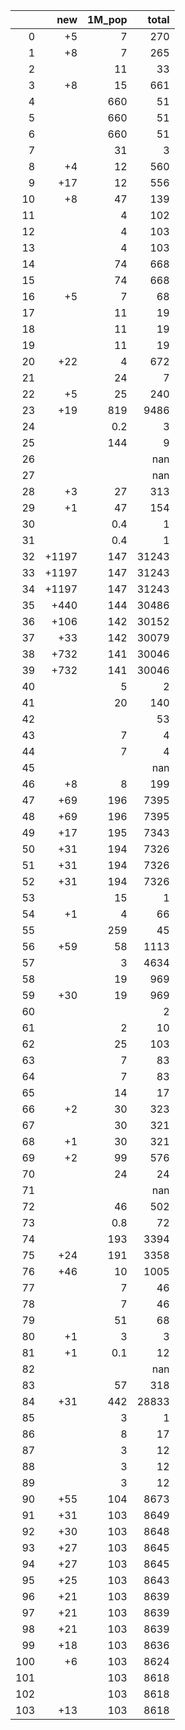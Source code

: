 |     |   new |   1M_pop |   total |
|----:|------:|---------:|--------:|
|   0 |    +5 |      7   |     270 |
|   1 |    +8 |      7   |     265 |
|   2 |       |     11   |      33 |
|   3 |    +8 |     15   |     661 |
|   4 |       |    660   |      51 |
|   5 |       |    660   |      51 |
|   6 |       |    660   |      51 |
|   7 |       |     31   |       3 |
|   8 |    +4 |     12   |     560 |
|   9 |   +17 |     12   |     556 |
|  10 |    +8 |     47   |     139 |
|  11 |       |      4   |     102 |
|  12 |       |      4   |     103 |
|  13 |       |      4   |     103 |
|  14 |       |     74   |     668 |
|  15 |       |     74   |     668 |
|  16 |    +5 |      7   |      68 |
|  17 |       |     11   |      19 |
|  18 |       |     11   |      19 |
|  19 |       |     11   |      19 |
|  20 |   +22 |      4   |     672 |
|  21 |       |     24   |       7 |
|  22 |    +5 |     25   |     240 |
|  23 |   +19 |    819   |    9486 |
|  24 |       |      0.2 |       3 |
|  25 |       |    144   |       9 |
|  26 |       |          |     nan |
|  27 |       |          |     nan |
|  28 |    +3 |     27   |     313 |
|  29 |    +1 |     47   |     154 |
|  30 |       |      0.4 |       1 |
|  31 |       |      0.4 |       1 |
|  32 | +1197 |    147   |   31243 |
|  33 | +1197 |    147   |   31243 |
|  34 | +1197 |    147   |   31243 |
|  35 |  +440 |    144   |   30486 |
|  36 |  +106 |    142   |   30152 |
|  37 |   +33 |    142   |   30079 |
|  38 |  +732 |    141   |   30046 |
|  39 |  +732 |    141   |   30046 |
|  40 |       |      5   |       2 |
|  41 |       |     20   |     140 |
|  42 |       |          |      53 |
|  43 |       |      7   |       4 |
|  44 |       |      7   |       4 |
|  45 |       |          |     nan |
|  46 |    +8 |      8   |     199 |
|  47 |   +69 |    196   |    7395 |
|  48 |   +69 |    196   |    7395 |
|  49 |   +17 |    195   |    7343 |
|  50 |   +31 |    194   |    7326 |
|  51 |   +31 |    194   |    7326 |
|  52 |   +31 |    194   |    7326 |
|  53 |       |     15   |       1 |
|  54 |    +1 |      4   |      66 |
|  55 |       |    259   |      45 |
|  56 |   +59 |     58   |    1113 |
|  57 |       |      3   |    4634 |
|  58 |       |     19   |     969 |
|  59 |   +30 |     19   |     969 |
|  60 |       |          |       2 |
|  61 |       |      2   |      10 |
|  62 |       |     25   |     103 |
|  63 |       |      7   |      83 |
|  64 |       |      7   |      83 |
|  65 |       |     14   |      17 |
|  66 |    +2 |     30   |     323 |
|  67 |       |     30   |     321 |
|  68 |    +1 |     30   |     321 |
|  69 |    +2 |     99   |     576 |
|  70 |       |     24   |      24 |
|  71 |       |          |     nan |
|  72 |       |     46   |     502 |
|  73 |       |      0.8 |      72 |
|  74 |       |    193   |    3394 |
|  75 |   +24 |    191   |    3358 |
|  76 |   +46 |     10   |    1005 |
|  77 |       |      7   |      46 |
|  78 |       |      7   |      46 |
|  79 |       |     51   |      68 |
|  80 |    +1 |      3   |       3 |
|  81 |    +1 |      0.1 |      12 |
|  82 |       |          |     nan |
|  83 |       |     57   |     318 |
|  84 |   +31 |    442   |   28833 |
|  85 |       |      3   |       1 |
|  86 |       |      8   |      17 |
|  87 |       |      3   |      12 |
|  88 |       |      3   |      12 |
|  89 |       |      3   |      12 |
|  90 |   +55 |    104   |    8673 |
|  91 |   +31 |    103   |    8649 |
|  92 |   +30 |    103   |    8648 |
|  93 |   +27 |    103   |    8645 |
|  94 |   +27 |    103   |    8645 |
|  95 |   +25 |    103   |    8643 |
|  96 |   +21 |    103   |    8639 |
|  97 |   +21 |    103   |    8639 |
|  98 |   +21 |    103   |    8639 |
|  99 |   +18 |    103   |    8636 |
| 100 |    +6 |    103   |    8624 |
| 101 |       |    103   |    8618 |
| 102 |       |    103   |    8618 |
| 103 |   +13 |    103   |    8618 |